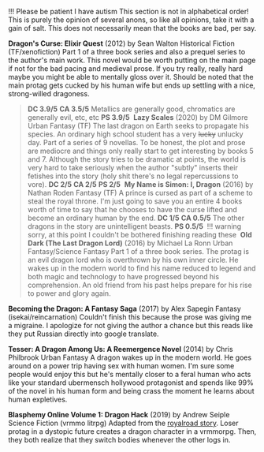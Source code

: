 !!! Please be patient I have autism
	This section is not in alphabetical order!
	This is purely the opinion of several anons, so like all opinions, take it with a gain of salt.
	This does not necessarily mean that the books are bad, per say.	

**Dragon's Curse: Elixir Quest** (2012) by Sean Walton 
Historical Fiction (TF/xenofiction)
Part 1 of a three book series and also a prequel series to the author's main work.
This novel would be worth putting on the main page if not for the bad pacing and medieval prose. If you try really, really hard maybe you might be able to mentally gloss over it. Should be noted that the main protag gets cucked by his human wife but ends up settling with a nice, strong-willed dragoness.
> **DC 3.9/5**
> **CA 3.5/5**
> Metallics are generally good, chromatics are generally evil, etc, etc
> **PS 3.9/5**‪‪‪‪‪‪
‪
**Lazy Scales** (2020) by DM Gilmore 
Urban Fantasy (TF)
The last dragon on Earth seeks to propagate his species. An ordinary high school student has a very ~~lucky~~ unlucky day. Part of a series of 9 novellas. To be honest, the plot and prose are mediocre and things only really start to get interesting by books 5 and 7. Although the story tries to be dramatic at points, the world is very hard to take seriously when the author "subtly" inserts their fetishes into the story (holy shit there's no legal repercussions to vore).
> **DC 2/5**
> **CA 2/5**
> **PS 2/5**
‪‪
**My Name is Simon: I, Dragon** (2016) by Nathan Roden
Fantasy (TF)
A prince is cursed as part of a scheme to steal the royal throne. I'm just going to save you an entire 4 books worth of time to say that he chooses to have the curse lifted and become an ordinary human by the end.
> **DC 1/5**
> **CA 0.5/5**
> The other dragons in the story are unintelligent beasts.
> **PS 0.5/5**
‪
!!! warning sorry, at this point I couldn't be bothered finishing reading these
‪‪‪‪‪‪
**Old Dark (The Last Dragon Lord)** (2016) by Michael La Ronn
Urban Fantasy/Science Fantasy
Part 1 of a three book series. The protag is an evil dragon lord who is overthrown by his own inner circle. He wakes up in the modern world to find his name  reduced to legend and both magic and technology to have progressed beyond his comprehension. An old friend from his past helps prepare for his rise to power and glory again.

**Becoming the Dragon: A Fantasy Saga** (2017) by Alex Sapegin
Fantasy (isekai/reincarnation)
Couldn't finish this because the prose was giving me a migraine. I apologize for not giving the author a chance but this reads like they put Russian directly into google translate.

**Tesser: A Dragon Among Us: A Reemergence Novel** (2014) by Chris Philbrook 
Urban Fantasy
A dragon wakes up in the modern world. He goes around on a power trip having sex with human women. I'm sure some people would enjoy this but he's mentally closer to a feral human who acts like your standard ubermensch hollywood protagonist and spends like 99% of the novel in his human form and being crass the moment he learns about human expletives.

**Blasphemy Online Volume 1: Dragon Hack** (2019) by Andrew Seiple
Science Fiction (vrmmo litrpg)
Adapted from the [royalroad story](https://www.royalroad.com/fiction/25948/dragon-hack). Loser protag in a dystopic future creates a dragon character in a vrmmorpg. Then, they both realize that they switch bodies whenever the other logs in.
